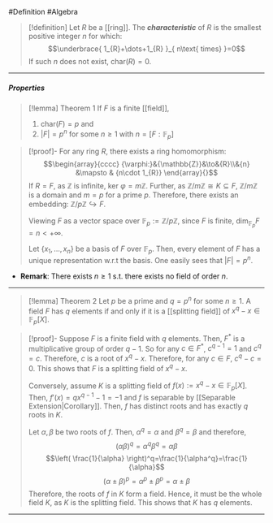 #Definition #Algebra 

> [!definition]
> Let $R$ be a [[ring]]. The ***characteristic*** of $R$ is the smallest positive integer $n$ for which: $$\underbrace{ 1_{R}+\dots+1_{R} }_{ n\text{ times} }=0$$If such $n$ does not exist, $\text{char}(R)=0$.
---
##### Properties
> [!lemma] Theorem 1
> If $F$ is a finite [[field]], 
> 1. $\text{char}(F)=p$ and 
> 2. $\left| F \right|=p^n$ for some $n\geq 1$ with $n=[F:\mathbb{F}_{p}]$

> [!proof]-
> For any ring $R$, there exists a ring homomorphism: $$\begin{array}{cccc} {\varphi:}&{\mathbb{Z}}&\to&{R}\\&{n} &\mapsto & {n\cdot 1_{R}} \end{array}{}$$If $R=F$, as $\mathbb{Z}$ is infinite, $\text{ker }\varphi=m\mathbb{Z}$. Further, as $\mathbb{Z} / m\mathbb{Z}\cong K\subseteq F$,  $\mathbb{Z} / m\mathbb{Z}$ is a domain and $m=p$ for a prime $p$. Therefore, there exists an embedding: $\mathbb{Z} / p\mathbb{Z}\hookrightarrow F$. 
> 
> Viewing $F$ as a vector space over $\mathbb{F}_{p}:=\mathbb{Z} / p\mathbb{Z}$, since $F$ is finite, $\text{dim}_{\mathbb{F}_{p}}F=n<+\infty$.
> 
> Let $\{ x_{1},\dots,x_{n} \}$ be a basis of $F$ over $\mathbb{F}_{p}$. Then, every element of $F$ has a unique representation w.r.t the basis. One easily sees that $\left| F \right|=p^n$.
- **Remark**: There exists $n\geq 1$ s.t. there exists no field of order $n$.
---
> [!lemma] Theorem 2
> Let $p$ be a prime and $q=p^n$ for some $n\geq 1$. A field $F$ has $q$ elements if and only if it is a [[splitting field]] of $x^q-x\in \mathbb{F}_{p}[X]$. 

> [!proof]-
> Suppose $F$ is a finite field with $q$ elements. Then, $F^{*}$ is a multiplicative group of order $q-1$. So for any $c\in F^{*}$, $c^{q-1}=1$ and $c^q=c$. Therefore, $c$ is a root of $x^q-x$. Therefore, for any $c\in F$, $c^q-c=0$. This shows that $F$ is a splitting field of $x^q-x$. 
> 
> Conversely, assume $K$ is a splitting field of $f(x):=x^q-x\in \mathbb{F}_{p}[X]$. Then, $f'(x)=qx^{q-1}-1=-1$ and $f$ is separable by [[Separable Extension|Corollary]]. Then, $f$ has distinct roots and has exactly $q$ roots in $K$. 
>  
> Let $\alpha,\beta$ be two roots of $f$. Then, $\alpha^q=\alpha$ and $\beta^q=\beta$ and therefore, $$(\alpha \beta)^q=\alpha^q\beta^q=\alpha\beta$$$$\left( \frac{1}{\alpha} \right)^q=\frac{1}{\alpha^q}=\frac{1}{\alpha}$$$$(\alpha\pm\beta)^p=\alpha^p\pm\beta^p=\alpha\pm\beta$$Therefore, the roots of $f$ in $K$ form a field. Hence, it must be the whole field $K$, as $K$ is the splitting field. This shows that $K$ has $q$ elements.
---
